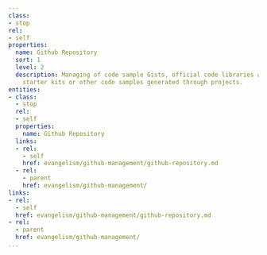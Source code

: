 ```yaml
---
class:
- stop
rel:
- self
properties:
  name: Github Repository
  sort: 1
  level: 2
  description: Managing of code sample Gists, official code libraries and any samples,
    starter kits or other code samples generated through projects.
entities:
- class:
  - stop
  rel:
  - self
  properties:
    name: Github Repository
  links:
  - rel:
    - self
    href: evangelism/github-management/github-repository.md
  - rel:
    - parent
    href: evangelism/github-management/
links:
- rel:
  - self
  href: evangelism/github-management/github-repository.md
- rel:
  - parent
  href: evangelism/github-management/
...
```

